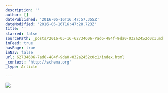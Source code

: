 ```yaml
---
description: ''
author: []
datePublished: '2016-05-16T16:47:57.355Z'
dateModified: '2016-05-16T16:47:28.723Z'
title: ''
starred: false
sourcePath: _posts/2016-05-16-62734606-7ad6-484f-9da0-032a2452c0c1.md
inFeed: true
hasPage: true
inNav: false
url: 62734606-7ad6-484f-9da0-032a2452c0c1/index.html
_context: 'http://schema.org'
_type: Article

---
```

![](https://the-grid-user-content.s3-us-west-2.amazonaws.com/fdb96365-05c7-40bb-b0a3-54affb32c0d4.jpg)